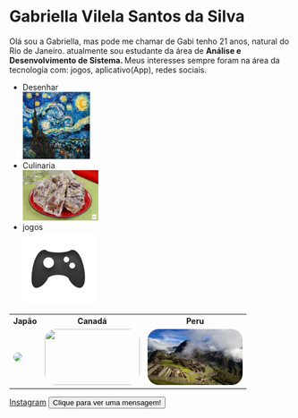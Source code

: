 <html lang="en">
<head>
    <meta charset="UTF-8">
    <meta name="viewport" content="width=device-width, initial-scale=1.0">
    <link rel="stylesheet" href="estilo.css">
</head>
<body class="pagina">
    <h1 class="titulo">Gabriella Vilela Santos da Silva</h1>
    <p class="paragrafo">Olá sou a Gabriella, mas pode me chamar de Gabi tenho 21 anos, natural do Rio de Janeiro. atualmente sou estudante da 
      área de <b>Análise e Desenvolvimento de Sistema. </b> Meus interesses sempre foram na área da tecnologia com: jogos, aplicativo(App), redes sociais.</p>
         <ul class="lista" >
        <li>Desenhar</li>
              <img src="imagem/Desenho.jpg" height="120">
        <li>Culinaria</li>
              <img src="imagem/palha-italiana.jpeg" height="90"> 
        <li>jogos</li>
             <img src="imagem/jogos.jpg" width="130">
    </ul>
   <table class="tabela">
    <tr class="país">
        <th>Japão</th>
        <th>Canadá</th>
        <th>Peru</th>
    </tr>
    <td > 
        <a href="japão">
            <img src="imagem/japão.jpg" height="100"  style="border-radius: 20px;"> 
         </a>
     </td>
     <td>
        <a href="Canadá">
            <img src="imagem/Canadá.jpg" height="100" width="170" style="border-radius: 20px;">
        </a>
     </td> 
     <td>
        <a href="Peru">
            <img src="imagem/Peru.jpg" height="100" width="170" style="border-radius: 20px;">
        </a>
    </td>
   </table>
   <a class="Instagram" href="https://www.instagram.com/gabriella__vilela/">Instagram</a>
   <button id="botao">Clique para ver uma mensagem!</button>
</body>
</html>
   
